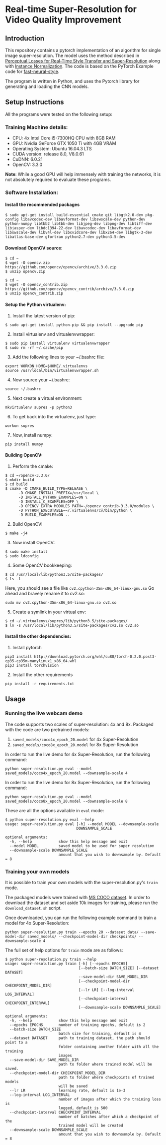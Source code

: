 # Real-time Super-Resolution for Video Quality Improvement

## Introduction
This repository contains a pytorch implementation of an algorithm for single image super-resolution. The model uses the method described in [Perceptual Losses for Real-Time Style Transfer and Super-Resolution](https://arxiv.org/abs/1603.08155) along with [Instance Normalization](https://arxiv.org/pdf/1607.08022.pdf). The code is based on the PyTorch Example code for [fast-neural-style](https://github.com/pytorch/examples/tree/master/fast_neural_style).

The program is written in Python, and uses the Pytorch library for generating and loading the CNN models.

## Setup Instructions
All the programs were tested on the following setup:
### Training Machine details:
* CPU: 4x Intel Core i5-7300HQ CPU with 8GB RAM
* GPU: Nvidia GeForce GTX 1050 Ti with 4GB VRAM
* Operating System: Ubuntu 16.04.3 LTS
* CUDA version: release 8.0, V8.0.61
* CuDNN: 6.0.21
* OpenCV: 3.3.0

**Note**: While a good GPU will help immensely with training the networks, it is not absolutely required to evaluate these programs.

### Software Installation:

#### Install the recommended packages
```
$ sudo apt-get install build-essential cmake git libgtk2.0-dev pkg-config libavcodec-dev libavformat-dev libswscale-dev python-dev python-numpy libtbb2 libtbb-dev libjpeg-dev libpng-dev libtiff-dev libjasper-dev libdc1394-22-dev libavcodec-dev libavformat-dev libswscale-dev libv4l-dev libxvidcore-dev libx264-dev libgtk-3-dev libatlas-base-dev gfortran python2.7-dev python3.5-dev
```

#### Download OpenCV source:
```
$ cd ~
$ wget -O opencv.zip https://github.com/opencv/opencv/archive/3.3.0.zip
$ unzip opencv.zip
```
```
$ cd ~
$ wget -O opencv_contrib.zip https://github.com/opencv/opencv_contrib/archive/3.3.0.zip
$ unzip opencv_contrib.zip
```
#### Setup the Python virtualenv:
1. Install the latest version of pip:
```
$ sudo apt-get install python-pip && pip install --upgrade pip
```
2. Install virtualenv and virtualenvwrapper:
```
$ sudo pip install virtualenv virtualenvwrapper
$ sudo rm -rf ~/.cache/pip
```
3. Add the following lines to your ~/.bashrc file:

```
export WORKON_HOME=$HOME/.virtualenvs
source /usr/local/bin/virtualenvwrapper.sh
```
4. Now source your ~/.bashrc:
```
source ~/.bashrc
```
5. Next create a virtual environment:

```
mkvirtualenv supres -p python3
```
6. To get back into the virtualenv, just type:
```
workon supres
```
7. Now, install numpy:
```
pip install numpy
```
#### Building OpenCV:
1. Perform the cmake:

```
$ cd ~/opencv-3.3.0/
$ mkdir build
$ cd build
$ cmake -D CMAKE_BUILD_TYPE=RELEASE \
      -D CMAKE_INSTALL_PREFIX=/usr/local \
      -D INSTALL_PYTHON_EXAMPLES=ON \
      -D INSTALL_C_EXAMPLES=OFF \
      -D OPENCV_EXTRA_MODULES_PATH=~/opencv_contrib-3.3.0/modules \
      -D PYTHON_EXECUTABLE=~/.virtualenvs/cv/bin/python \
      -D BUILD_EXAMPLES=ON ..
```
2. Build OpenCV!
```
$ make -j4
```
3. Now install OpenCV:
```
$ sudo make install
$ sudo ldconfig
```
4. Some OpenCV bookkeeping:
```
$ cd /usr/local/lib/python3.5/site-packages/
$ ls -l
```
Here, you should see a file like ```cv2.cpython-35m-x86_64-linux-gnu.so```
Go ahead and bravely rename it to cv2.so:
```
sudo mv cv2.cpython-35m-x86_64-linux-gnu.so cv2.so
```
5. Create a symlink in your virtual env:
```
$ cd ~/.virtualenvs/supres/lib/python3.5/site-packages/
$ ln -s /usr/local/lib/python3.5/site-packages/cv2.so cv2.so
```
#### Install the other dependencies:
1. Install pytorch
```
pip3 install http://download.pytorch.org/whl/cu80/torch-0.2.0.post3-cp35-cp35m-manylinux1_x86_64.whl 
pip3 install torchvision
```
2. Install the other requirements
```
pip install -r requirements.txt
```

## Usage
### Running the live webcam demo
The code supports two scales of super-resolution: 4x and 8x.
Packaged with the code are two pretrained models:
1. `saved_models/coco4x_epoch_20.model` for 4x Super-Resolution
2. `saved_models/coco8x_epoch_20.model` for 8x Super-Resolution

In order to run the live demo for 4x Super-Resolution, run the following command:
```
python super-resolution.py eval --model saved_models/coco4x_epoch_20.model --downsample-scale 4
```

In order to run the live demo for 8x Super-Resolution, run the following command:
```
python super-resolution.py eval --model saved_models/coco8x_epoch_20.model --downsample-scale 8
```
These are all the options available in `eval` mode:
```
$ python super-resolution.py eval --help
usage: super-resolution.py eval [-h] --model MODEL --downsample-scale
                                DOWNSAMPLE_SCALE

optional arguments:
  -h, --help            show this help message and exit
  --model MODEL         saved model to be used for super resolution
  --downsample-scale DOWNSAMPLE_SCALE
                        amount that you wish to downsample by. Default = 8
```
### Training your own models
It is possible to train your own models with the super-resolution.py's `train` mode.

The packaged models were trained with [MS COCO dataset](http://cocodataset.org/#download). In order to download the dataset and set aside 10k images for training, please run the `download_dataset.sh` script.

Once downloaded, you can run the following example command to train a model for 4x Super-Resolution:
```
python super-resolution.py train --epochs 20 --dataset data/ --save-model-dir saved_models/ --checkpoint-model-dir checkpoints/ --downsample-scale 4
```

The full set of help options for `train` mode are as follows:
```
$ python super-resolution.py train --help
usage: super-resolution.py train [-h] [--epochs EPOCHS]
                                 [--batch-size BATCH_SIZE] [--dataset DATASET]
                                 --save-model-dir SAVE_MODEL_DIR
                                 [--checkpoint-model-dir CHECKPOINT_MODEL_DIR]
                                 [--lr LR] [--log-interval LOG_INTERVAL]
                                 [--checkpoint-interval CHECKPOINT_INTERVAL]
                                 [--downsample-scale DOWNSAMPLE_SCALE]

optional arguments:
  -h, --help            show this help message and exit
  --epochs EPOCHS       number of training epochs, default is 2
  --batch-size BATCH_SIZE
                        batch size for training, default is 4
  --dataset DATASET     path to training dataset, the path should point to a
                        folder containing another folder with all the training
                        images
  --save-model-dir SAVE_MODEL_DIR
                        path to folder where trained model will be saved.
  --checkpoint-model-dir CHECKPOINT_MODEL_DIR
                        path to folder where checkpoints of trained models
                        will be saved
  --lr LR               learning rate, default is 1e-3
  --log-interval LOG_INTERVAL
                        number of images after which the training loss is
                        logged, default is 500
  --checkpoint-interval CHECKPOINT_INTERVAL
                        number of batches after which a checkpoint of the
                        trained model will be created
  --downsample-scale DOWNSAMPLE_SCALE
                        amount that you wish to downsample by. Default = 8
```
